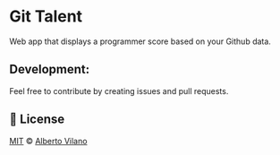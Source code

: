 Git Talent
==========
Web app that displays a programmer score based on your Github data.

Development:
------------
Feel free to contribute by creating issues and pull requests.

## :scroll: License

[MIT][license] © [Alberto Vilano][website]

[paypal-donations]: https://www.paypal.com/cgi-bin/webscr?cmd=_s-xclick&hosted_button_id=RVXDDLKKLQRJW
[donate-now]: http://i.imgur.com/6cMbHOC.png

[license]: http://showalicense.com/?fullname=Alberto%20Ettienne%20Vilano-Reyna%20%3vira0092%40gmail.com%3E%20(http%3A%2F%2avilano.me)&year=2016#license-mit
[website]: http://avilano.me
